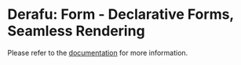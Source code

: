 # Derafu: Form - Declarative Forms, Seamless Rendering

Please refer to the [documentation](https://www.derafu.dev/docs/ui/form) for more information.
